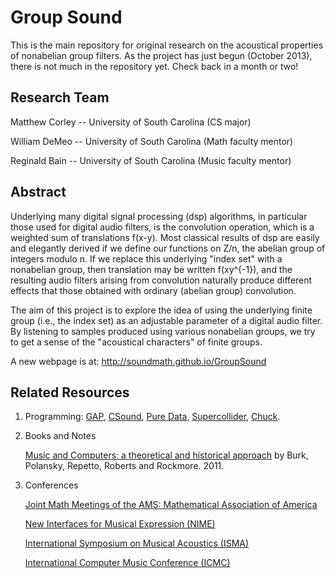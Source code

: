 Group Sound
===========

This is the main repository for original research on the acoustical properties of nonabelian group filters.  As the project has just begun (October 2013), there is not much in the repository yet.  Check back in a month or two!

Research Team
--------------
Matthew Corley -- University of South Carolina (CS major)

William DeMeo -- University of South Carolina (Math faculty mentor)

Reginald Bain -- University of South Carolina (Music faculty mentor)

Abstract
--------
Underlying many digital signal processing (dsp) algorithms, in particular those used for digital audio filters, is the convolution operation, which is a weighted sum of translations f(x-y). Most classical results of dsp are easily and elegantly derived if we define our functions on Z/n, the abelian group of integers modulo n. If we replace this underlying "index set" with a nonabelian group, then translation may be written f(xy^{-1}), and the resulting audio filters arising from convolution naturally produce different effects that those obtained with ordinary (abelian group) convolution. 

The aim of this project is to explore the idea of using the underlying finite group (i.e., the index set) as an adjustable parameter of a digital audio filter. By listening to samples produced using various nonabelian groups, we try to get a sense of the "acoustical characters" of finite groups.

A new webpage is at: http://soundmath.github.io/GroupSound

Related Resources
-----------------
1.  Programming:
    [GAP](http://gap-system.org/),
    [CSound](http://www.csounds.com/),
    [Pure Data](http://puredata.info/),
    [Supercollider](httpp://supercollider.sourceforge.net/),
    [Chuck](http://chuck.cs.princeton.edu/).


2.  Books and Notes 

    [Music and Computers: a theoretical and historical approach](http://music.columbia.edu/cmc/MusicAndComputers/)
    by Burk, Polansky, Repetto, Roberts and Rockmore. 2011. 

3.  Conferences

    [Joint Math Meetings of the AMS: Mathematical Association of America](http://jointmathematicsmeetings.org/jmm)

    [New Interfaces for Musical Expression (NIME)](http://www.nime.org/nime2014/)

    [International Symposium on Musical Acoustics (ISMA)](http://isma.univ-lemans.fr/en/index.html)

    [International Computer Music Conference (ICMC)](http://www.computermusic.org/page/23/)



